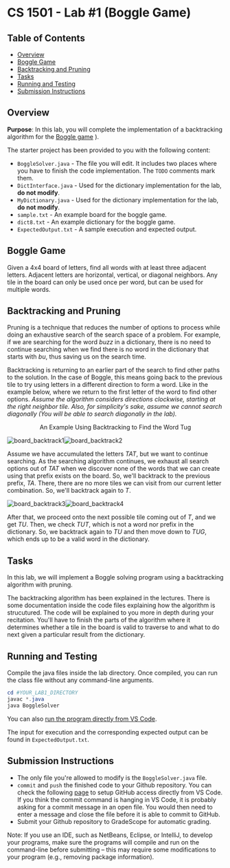 # CS 1501 - Lab #1 (Boggle Game)

## Table of Contents

- [Overview](#overview)
- [Boggle Game](#boggle-game)
- [Backtracking and Pruning](#backtracking-and-pruning)
- [Tasks](#tasks)
- [Running and Testing](#running-and-testing)
- [Submission Instructions](#submission-instructions)

## Overview

 __Purpose__: In this lab, you will complete the implementation of a backtracking algorithm for the [Boggle game](https://wordshake.com/boggle)
).

The starter project has been provided to you with the following content:

- `BoggleSolver.java` - The file you will edit. It includes two places where you have to finish the code implementation. The `TODO` comments mark them.
- `DictInterface.java` - Used for the dictionary implementation for the lab, __do not modify__.
- `MyDictionary.java` - Used for the dictionary implementation for the lab, __do not modify__.
- `sample.txt` - An example board for the boggle game.
- `dict8.txt` - An example dictionary for the boggle game.
- `ExpectedOutput.txt` - A sample execution and expected output.
## Boggle Game
Given a 4x4 board of letters, find all words with at least three adjacent letters. Adjacent letters are horizontal, vertical, or diagonal neighbors. Any tile in the board can only be used once per word,
but can be used for multiple words.

## Backtracking and Pruning

Pruning is a technique that reduces the number of options to process while doing an exhaustive search of the search space of a problem. For example, if we are searching for the word *buzz* in a dictionary, there is no need to continue searching when we find there is no word in the dictionary that starts with *bu*, thus saving us on the search time.

Backtracking is returning to an earlier part of the search to find other paths to the solution. In the case of Boggle, this means going back to the previous tile to try using letters in a different direction to form a word. Like in the example below, where we return to the first letter of the word to find other options. *Assume the algorithm considers directions clockwise, starting at the right neighbor tile. Also, for simplicity's sake, assume we cannot search diagonally (You will be able to search diagonally in the lab).*

<p align = "center">
An Example Using Backtracking to Find the Word Tug
</p>

![board_backtrack1](./img/Board_Before.png "Board_Before")![board_backtrack2](./img/Board_After1.png "Board_After1")

Assume we have accumulated the letters *TAT*, but we want to continue searching. As the searching algorithm continues, we exhaust all search options out of *TAT* when we discover none of the words that we can create using that prefix exists on the board. So, we'll backtrack to the previous prefix, *TA*. There, there are no more tiles we can visit from our current letter combination. So, we'll backtrack again to *T*.

![board_backtrack3](./img/Board_After2.png "Board_After2")![board_backtrack4](./img/Board_After3.png "Board_After3")

After that, we proceed onto the next possible tile coming out of *T*, and we get *TU*. Then, we check *TUT*, which is not a word nor prefix in the dictionary. So, we backtrack again to *TU* and then move down to *TUG*, which ends up to be a valid word in the dictionary.

## Tasks

In this lab, we will implement a Boggle solving program using a backtracking algorithm with pruning.

The backtracking algorithm has been explained in the lectures. There is some documentation inside the code files explaining how the algorithm is strucutured. The code will be explained to you more in depth during your recitation. You'll have to finish the parts of the algorithm where it determines whether a tile in the board is valid to traverse to and what to do next given a particular result from the dictionary.

## Running and Testing

Compile the java files inside the lab directory. Once compiled, you can run the class file without any command-line arguments.

``` powershell
cd #YOUR_LAB1_DIRECTORY
javac *.java 
java BoggleSolver
```
You can also [run the program directly from VS Code](https://code.visualstudio.com/docs/java/java-tutorial). 

The input for execution and the corresponding expected output can be found in `ExpectedOutput.txt`.

## Submission Instructions

- The only file you're allowed to modify is the `BoggleSolver.java` file.
- `commit` and `push` the finished code to your Github repository. You can check the following [page](https://code.visualstudio.com/docs/sourcecontrol/github) to setup GitHub access directly from VS Code. If you think the commit command is hanging in VS Code, it is probably asking for a commit message in an open file. You would then need to enter a message and close the file before it is able to commit to GitHub.
- Submit your Github repository to GradeScope for automatic grading.

Note: If you use an IDE, such as NetBeans, Eclipse, or IntelliJ, to develop your programs, make sure the programs will compile and run on the command-line before submitting – this may require some modifications to your program (e.g., removing package information).
